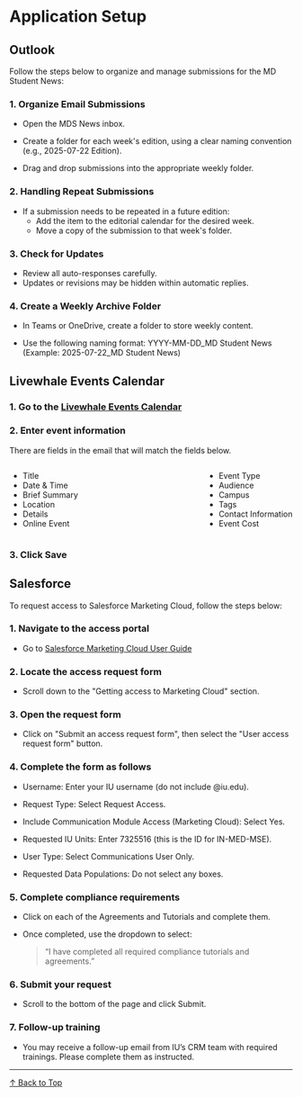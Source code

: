 # **Application Setup**

## Outlook

Follow the steps below to organize and manage submissions for the MD Student News:

### 1. Organize Email Submissions

- Open the MDS News inbox.

- Create a folder for each week's edition, using a clear naming convention (e.g., 2025-07-22 Edition).

- Drag and drop submissions into the appropriate weekly folder.

### 2. Handling Repeat Submissions

- If a submission needs to be repeated in a future edition:
  - Add the item to the editorial calendar for the desired week.
  - Move a copy of the submission to that week's folder.

### 3. Check for Updates

- Review all auto-responses carefully.
- Updates or revisions may be hidden within automatic replies.

### 4. Create a Weekly Archive Folder

- In Teams or OneDrive, create a folder to store weekly content.

- Use the following naming format:
    YYYY-MM-DD_MD Student News
    (Example: 2025-07-22_MD Student News)

## Livewhale Events Calendar

### 1. Go to the [Livewhale Events Calendar](https://events.iu.edu/livewhale/) 

### 2. Enter event information
There are fields in the email that will match the fields below.

<div style="display: flex; justify-content: space-between; gap: 2rem;">

<div>

- Title
- Date & Time
- Brief Summary
- Location
- Details
- Online Event

</div>

<div>

- Event Type
- Audience
- Campus
- Tags
- Contact Information
- Event Cost 

</div>
</div>

### 3. Click Save

## Salesforce

To request access to Salesforce Marketing Cloud, follow the steps below:

### 1. Navigate to the access portal

- Go to [Salesforce Marketing Cloud User Guide](https://salesforce.ucm.iu.edu)

### 2. Locate the access request form

- Scroll down to the "Getting access to Marketing Cloud" section.

### 3. Open the request form

- Click on "Submit an access request form", then select the "User access request form" button.

### 4. Complete the form as follows

- Username: Enter your IU username (do not include @iu.edu).

- Request Type: Select Request Access.

- Include Communication Module Access (Marketing Cloud): Select Yes.

- Requested IU Units: Enter 7325516 (this is the ID for IN-MED-MSE).

- User Type: Select Communications User Only.

- Requested Data Populations: Do not select any boxes.

### 5. Complete compliance requirements

- Click on each of the Agreements and Tutorials and complete them.

- Once completed, use the dropdown to select:
    >“I have completed all required compliance tutorials and agreements.”

### 6. Submit your request

- Scroll to the bottom of the page and click Submit.

### 7. Follow-up training

- You may receive a follow-up email from IU’s CRM team with required trainings. Please complete them as instructed.

---

<a href="#top" class="back-to-top">↑ Back to Top</a>